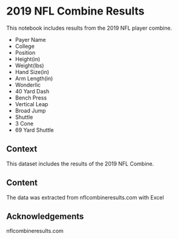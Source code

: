 # 2019 NFL Combine Results

This notebook includes results from the 2019 NFL player combine.

* Payer Name
* College
* Position
* Height(in)
* Weight(lbs)
* Hand Size(in)
* Arm Length(in)
* Wonderlic
* 40 Yard Dash
* Bench Press
* Vertical Leap
* Broad Jump
* Shuttle
* 3 Cone
* 69 Yard Shuttle

## Context

This dataset includes the results of the 2019 NFL Combine.

## Content

The data was extracted from nflcombineresults.com with Excel

## Acknowledgements

nflcombineresults.com

